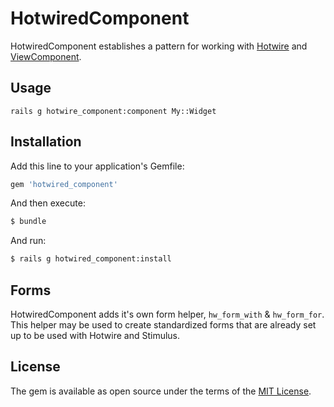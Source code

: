 # HotwiredComponent
HotwiredComponent establishes a pattern for working with [Hotwire](https://github.com/hotwired/hotwire-rails)
and [ViewComponent](https://viewcomponent.org/).


## Usage
`rails g hotwire_component:component My::Widget`

## Installation
Add this line to your application's Gemfile:

```ruby
gem 'hotwired_component'
```

And then execute:
```bash
$ bundle
```

And run:

```bash
$ rails g hotwired_component:install
```


## Forms

HotwiredComponent adds it's own form helper, `hw_form_with` & `hw_form_for`. This helper may be used
to create standardized forms that are already set up to be used with Hotwire and Stimulus.

## License
The gem is available as open source under the terms of the [MIT License](https://opensource.org/licenses/MIT).
